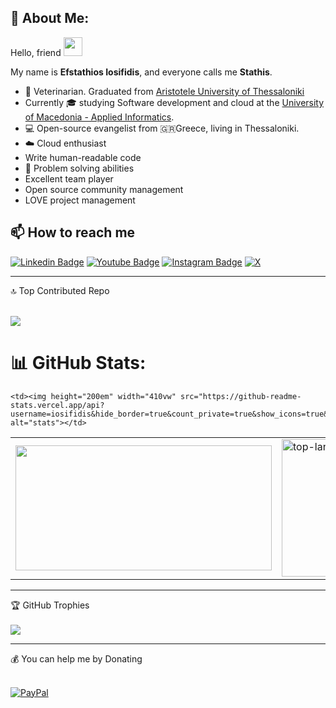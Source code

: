 ## 💫 About Me:

Hello, friend <img src="https://raw.githubusercontent.com/aemmadi/aemmadi/master/wave.gif" width="30">

My name is **Efstathios Iosifidis**, and everyone calls me **Stathis**.   

- 🐶 Veterinarian. Graduated from [Aristotele University of Thessaloniki](https://www.vet.auth.gr/en/)    
- Currently 🎓 studying Software development and cloud at the [University of Macedonia - Applied Informatics](https://www.uom.gr/en/dai).  
- 💻 Open-source evangelist from 🇬🇷Greece, living in Thessaloniki.  
- ☁️ Cloud enthusiast
- Write human-readable code 
- 💭 Problem solving abilities 
- Excellent team player  
- Open source community management   
- LOVE project management     

## 📫 How to reach me

[![Linkedin Badge](https://img.shields.io/badge/-LinkedIn-blue?style=flat-square&logo=Linkedin&logoColor=white&link=https://www.linkedin.com/in/eiosifidis/)](https://www.linkedin.com/in/eiosifidis/)
[![Youtube Badge](https://img.shields.io/badge/-Youtube-darkred?style=flat-square&logo=youtube&logoColor=white&link=https://www.youtube.com/c/EfstathiosIosifidis)](https://www.youtube.com/c/EfstathiosIosifidis)
[![Instagram Badge](https://img.shields.io/badge/-@e.iosifidis-ff69b4?style=flat-square&logo=instagram&logoColor=black&link=https://www.instagram.com/e.iosifidis/)](https://www.instagram.com/e.iosifidis/)
[![X](https://img.shields.io/badge/X-black.svg?logo=X&logoColor=white)](https://x.com/nexteiosifidis)


<hr>
🔝 Top Contributed Repo<br><br>

![](https://github-contributor-stats.vercel.app/api?username=iosifidis&limit=5&theme=dark&combine_all_yearly_contributions=true)

# 📊 GitHub Stats:

<table>
  <tr>
  <td><img height="200em" width="410vw" src="http://github-readme-streak-stats.herokuapp.com?user=iosifidis&theme=tokyonight&date_format=M%20j%5B%2C%20Y%5D"></td>
  
    <td><img height="200em" width="410vw" src="https://github-readme-stats.vercel.app/api?username=iosifidis&hide_border=true&count_private=true&show_icons=true&theme=tokyonight" alt="stats"></td>

<td><img height="220em" width="430em" src="https://github-readme-stats.vercel.app/api/top-langs?username=iosifidis&show_icons=true&locale=en&layout=compact&hide_border=true&theme=tokyonight" alt="top-langs"></td>
  </tr>
</table>

<hr>

🏆 GitHub Trophies<br><br>
![](https://github-profile-trophy.vercel.app/?username=iosifidis&theme=radical&no-frame=false&no-bg=true&margin-w=4)

<hr>

💰 You can help me by Donating<br><br>

[![PayPal](https://img.shields.io/badge/PayPal-00457C?style=for-the-badge&logo=paypal&logoColor=white)](https://paypal.me/eiosifidis) 

<!--
**iosifidis/iosifidis** is a ✨ _special_ ✨ repository because its `README.md` (this file) appears on your GitHub profile.

Here are some ideas to get you started:

- 🔭 I’m currently working on ...
- 🌱 I’m currently learning ...
- 👯 I’m looking to collaborate on ...
- 🤔 I’m looking for help with ...
- 💬 Ask me about ...
- 📫 How to reach me: ...
- 😄 Pronouns: ...
- ⚡ Fun fact: ...

Template from: https://github.com/anuraghazra/github-readme-stats 
-->
